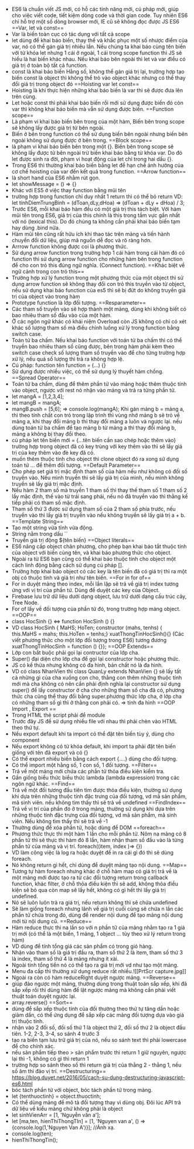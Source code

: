 - ES6 là chuẩn viết JS mới, có hỗ các tính năng mới, cú pháp mới, giúp cho việc viết code, tiết kiệm dòng code và thời gian code. Tuy nhiên ES6 chỉ hỗ trợ một số dòng browser mới, IE cũ sẽ không đọc được JS ES6
==Var, let và const==
- Var là biến toàn cục có tác dụng với tất cả scope
- let dùng để khai báo biến, thay thế và khắc phục một số nhược điểm của var, nó có thể gán giá trị nhiều lần. Nếu chúng ta khai báo cùng tên biến với từ khóa let nhưng 1 cái ở ngoài, 1 cái trong scope function thì JS sẽ hiểu là hai biến khác nhau. Nếu khai báo bên ngoài thì let và var điều có giá trị ở toàn bộ tất cả function.
- const là khai báo biến Hằng số, không thể gán giá trị lại, trường hợp tạo biến const là object thì không thể trỏ vào object khác nhưng có thể thay đổi giá trị trong object đó
==Hoisting var let const==
- Hoisting là khi thực hiện những khai báo biến là var thì sẽ được đưa lên trên cùng.
- Let hoặc const thì phải khai báo biến rồi mới sử dụng được biến đó còn var thì không khai báo biến mà vẫn sử dụng được biến.
==Function scope==
- Là phạm vi khai báo biến bên trong của một hàm, Biến bên trong scope sẽ không lấy được giá trị từ bên ngoài.
- Biến ở bên trong function có thể sử dụng biến bên ngoài nhưng biến bên ngoài không sử dụng được ở bên trong. 
==Block scope==
- là phạm vi khai báo biến bên trong một {}. Biến bên trong scope sẽ không lấy được từ bên ngoài trừ biến khai báo bằng từ khóa var. Do đó let được sinh ra đời, phạm vi hoạt động của let chỉ trong hai dấu {}.
- Trong ES6 thì thường khai báo biến bằng let để hạn chế ảnh hưởng của cơ chế hoisting của var đến kết quả trong function.
==Arrow function==
- là short hand của ES6 nhằm rút gọn.
- let showMessage = () => {}
- Khác với ES5 ở việc thay function bằng mũi tên
- trường hợp trong function chỉ duy nhất 1 return thì có thể bỏ return VD: let tinhDiemTrungBinh = (dToan,dLy,dHoa) => (dToan + dLy + dHoa) / 3; 
- Trước ES6, mỗi khai báo hàm đều có một giá trị this tách biệt. Với hàm mũi tên trong ES6, giá trị của this chính là this trong tầm vực gần nhất với nó (lexical this). Do đó chúng ta không cần phải khai báo biến tạm hay dùng .bind nữa.
- Hàm mũi tên cũng rất hữu ích khi thao tác trên mảng và tiến hành chuyển đổi dữ liệu, giúp mã nguồn dễ đọc và rõ ràng hơn.
- Arrrow function không được coi là phương thức.
- Sử dụng arrow function trong trường hợp 1 cái hàm trong cái hàm đó có function thì sử dụng arrow function cho những hàm bên trong function để cho con trỏ this đúng ngữ nghĩa. (Connect function).
==Khác biệt về ngữ cảnh trong con trỏ this==
- Trường hợp xử lý function trong một phương thức của một object thì sử dụng arrow function sẽ không thay đổi con trỏ this truyền vào từ object, nếu sử dụng khai báo function của es5 thì sẽ bị đứt do không truyền giá trị của object vào trong hàm
- Prototype function là lớp đối tượng.
==Resparameter==
- Các tham số truyền vào sẽ hợp thành một mảng, dùng khi không biết có bao nhiêu tham số đầu vào của một hàm.
- Ở các ngôn ngữ khác có khái niệm Overload còn JS không có chỉ có xét khác số lượng tham số mà điều chỉnh luồng xử lý trong function bằng switch case.
- Toán tử ba chấm. Nếu khai báo function với toán tử ba chấm thì có thể truyền bao nhiêu tham số cũng được, bên trong hàm phải kèm theo switch case check số lượng tham số truyền vào để cho từng trường hợp xử lý, nếu quá số lượng thì trả ra không hợp lệ.
- Cú pháp: function tên function = (...) {}
- Sử dụng được nhiều việc, có thể sử dụng lý thuyết hàm chồng.
==Spread Operator==
- Toán tử ba chấm, dùng để thêm phần tử vào mảng hoặc thêm thuộc tính vào object, ngược với rest nó nhận vào mảng và trả ra từng phần tử. 
- let mangA = [1,2,3,4];
- let mangB = mangA;
- mangB.push = [5,6]; => console.log(mangA); Khi gán mảng b = mảng a, thì theo tính chất con trỏ trong lập trình thì vùng nhớ mảng b sẽ trỏ về mảng a, khi thay đổi mảng b thì thay đổi mảng a luôn và ngược lại. nếu dùng toán tử ba chấm để tạo mảng b từ mảng a thì thay đổi mảng b, mảng a không bị thay đổi theo.
- cú pháp let tên biến mới = {...tên biến cần sao chép hoặc thêm vào} trường hợp trong object đã có key trùng với key thêm vào thì sẽ lấy giá trị của key thêm vào đè key đã có.
- muốn thêm thuộc tính cho object thì clone object đó ra xong sử dụng toán tử ... để thêm đối tượng.
==Default Parameter==
- Cho phép set giá trị mặc định tham số của hàm nếu như không có đối số truyền vào. Nếu mình truyền thì sẽ lấy giá trị của mình, nếu mình không truyền sẽ lấy giá trị mặc định.
- Nếu hàm 2 tham số mà truyền 1 tham số thì thay thế tham số 1 tham số 2 lấy mặc định, thế vào từ trái sang phải, nếu nó đã truyền vào thì thằng kế tiếp phải có tham số mặc định.
- Tham số thứ 3 được sử dụng tham số của 2 tham số phía trước, nếu truyền vào thì lấy giá trị truyền vào nếu không truyền sẽ lấy giá trị a + b.
==Template String==
- Tạo một string vừa tĩnh vừa động.
- String nằm trong dấu ``
- Truyền giá trị động ${tên biến}
==Object literals==
- ES6 nâng cấp object chân phương, cho phép bạn khai báo tắt thuộc
tính của object với biến cùng tên, và khai báo phương thức cho
object.
- Ngoài ra từ ES6 bạn cũng có thể khai báo thuộc tính cho object
một cách linh động bằng cách sử dụng cú pháp [].
- Trường hợp khai báo object có các key là tên biến đã có giá trị thì ra một obj có thuộc tính và giá trị như tên biến.
==For in for of==
- For in duyệt mảng theo index, mỗi lần lặp sẽ trả về giá trị index tương ứng với vị trí của phần tử. Dùng để duyệt các key của Object.
- Firebase lưu trữ dữ liệu dưới dạng object, lưu trữ dưới dạng cấu trúc cây, Tree Node.
- For of lấy về đối tượng của phần tử đó, trong trường hợp mảng object.
==OOP==
- class HocSinh {} <=> function HocSinh () {}
- VD class HocSinh { MaHS; HoTen; constructor (mahs, tenhs) { this.MaHS = mahs; this.HoTen = tenhs;} xuatThongTinHocSinh(){} (Các viết phương thức cho một lớp đối tượng trong ES6) tương đương xuatThongTinHocSinh = function () {}};
==OOP Extends==
- Lớp con bắt buộc phải gọi lại contructor của lớp cha.
- Super() đại diện cho lớp cha để gọi lại constructor hoặc phương thức.
- JS có kế thừa nhưng không có đa hình, bản chất nó là đa hình.	
- VD có class NhanVien thì class QuanLy extends NhanVien {} sẽ lấy tất cả những gì của cha xuống con cho, thằng con thêm những thuộc tính mới mà cha không có nên cần phải định nghĩa lại constructor sử dụng super() để lấy constructor ở cha cho những tham số cha đã có, phương thức cha cũng thể thay đổi bằng super.phương thức lớp cha, ở lớp cha có những tham số gì thì ở thằng con phải có. => tính đa hình
==OOP Import , Export ==
- Trong HTML thẻ script phải để module
- Trước đây JS để sử dụng nhiều file với nhau thì phải chèn vào HTML theo thứ tự.
- Nếu export default khi ta import có thể đặt tên biến tùy ý, dùng cho component
- Nếu export không có từ khóa default, khi import ta phải đặt tên biến giống với tên đã export và có {} 
- Có thể export nhiều biến bằng cách export {....} dùng cho đối tượng.
- Có thể import một hằng số, 1 con số, 1 đối tượng. 
==Filter==
- Trả về một mảng mới chứa các phần tử thỏa điều kiện kiểm tra.
- Gần giống biểu thức biểu thức lambda (lambda expression) trong các ngôn ngữ khác.
==Find==
- Trả về một đối tương đầu tiên tìm được thỏa điều kiện, thường sử dụng khi dựa trên những thuộc tính đặc trưng của đối tượng, vd mã sản phẩm, mã sinh viên. nếu không tìm thấy thì sẽ trả về undefined
==FindIndex==
- Trả về vị trí của phần đó ở trong mảng, thường sử dụng khi dựa trên những thuộc tính đặc trưng của đối tượng, vd mã sản phẩm, mã sinh viên. Nếu không tìm thấy thì sẽ trả về -1
- Thường dùng để xóa phần tử, hoặc dùng để DOM
==foreach==
- Phương thức thực thi một hàm 1 lần cho mỗi phần tử. Nôm na mảng có 8 phần tử thì sẽ thực thi hàm đó 8 lần, hàm nhận tham số đầu vào là từng phần tử của mảng và vị trí. foreach((item, index )=> {})
- VD làm công việc là log ra hoặc duyệt để in ra cái gì đó thì sẽ dùng foreach.
- Nó không return gì hết, chỉ dùng để duyệt mảng tạo nội dung.
==Map==
- Tương tự hàm foreach nhưng khác ở chỗ hàm map có giá trị trả về là một mảng mới được tạo ra từ các đối tượng return trong callback function, khác filter, ở chỗ thỏa điều kiện thì sẽ add, không thỏa điều kiện sẽ bỏ qua còn map sẽ lấy hết, không có gì hết thì lấy giá trị undefined.
- Nó sẽ luôn luôn trả ra giá trị, nếu return không thì sẽ chứa undefined
- Sẽ làm giống foreach nhưng lãnh về giá trị cuối cùng sẽ chứa n lần các phần tử chứa trong đó, dùng để render nội dung để tạo mảng nội dung mới từ nội dung cũ.
==Reduce==
- Hàm reduce thực thi na lần so với n phần tử của mảng nhằm tạo ra 1 giá trị mới (có thể là một biến, 1 mảng, 1 object ... tùy theo xử lý return trong hàm)
- VD dùng để tính tổng giá các sản phẩm có trong giỏ hàng. 
- Nhận vào tham số là giá trị đầu ra, tham số thứ 2 là item, tham số thứ 3 là index, tham số thứ 4 là mảng nhưng ít xài.
- Ngoài tính tổng tiền nó có thể tạo ra giá trị mới vd như tạo một mảng.
- Menu đa cấp thì thường xử dụng reduce rất nhiều.![[PrtScr capture.jpg]]
- Ngoài ra còn có hàm reduceRight duyệt ngược mảng.
==Reverse==
- giúp đảo ngược một mảng, thường dùng trong thuật toán sắp xếp, khi đã sắp xếp rồi thì dùng hàm để lật ngược mảng mà không cần phải viết thuật toán duyệt ngược lại.
- array.reverse()
==Sort==
- dùng để sắp xếp thuộc tính của đối thường theo thứ tự tăng dần hoặc giảm dần, có thể ứng dụng để sắp xếp các mảng đối tượng dựa vào giá trị thuộc tính.
- nhận vào 2 đối số, đối số thứ 1  là object thứ 2, đối số thứ 2 là object đầu tiên. 1-2, 2-3, 3-4, so sánh 4 trước 3
- tạo ra biến tạm lưu trữ giá trị của nó, nếu so sánh text thì phải lowercase để cho chính xác.
- nếu sản phẩm tiếp theo > sản phẩm trước thì return 1 giữ nguyên, ngược lại thì -1,  không có gì thì return 1
- trường hợp so sánh theo số thì return giá trị của thằng 2 - thằng 1, nếu số âm thì đảo vị trí.
==Destructuring==
https://blog.duyet.net/2016/05/cach-su-dung-destructuring-javascript-es6.html
- bóc tách phần tử với object, bóc tách phần tử trong mảng.
- let {tenthuoctinh} = object.thuoctinh;
- Có thể dùng mảng để mô tả đối tượng thay vì dùng obj. Đôi lúc API trả dữ liệu về kiểu mảng chứ không phải là object
- let sinhVienArr = [1, 'Nguyễn văn a'];
- let [ma,ten, hienThiThongTIn] = [1, 'Nguyen van a', () => {console.log(1,'Nguyen Van A')}]; //Ánh xạ.
- console.log(ten);
- hienThiThongTin();
